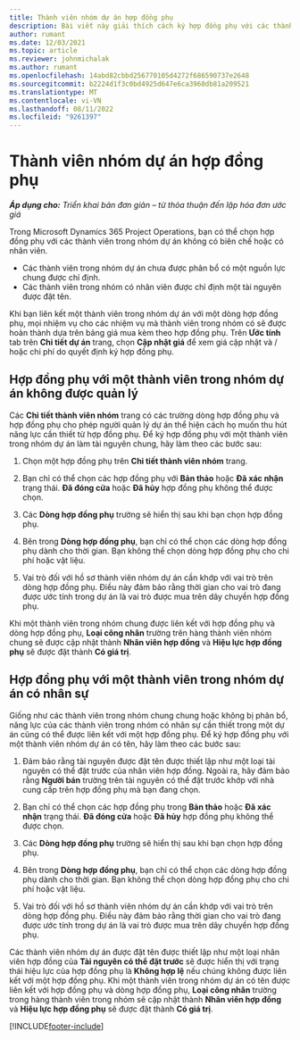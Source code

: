 ```yaml
---
title: Thành viên nhóm dự án hợp đồng phụ
description: Bài viết này giải thích cách ký hợp đồng phụ với các thành viên nhóm dự án trong Microsoft Dynamics 365 Project Operations.
author: rumant
ms.date: 12/03/2021
ms.topic: article
ms.reviewer: johnmichalak
ms.author: rumant
ms.openlocfilehash: 14abd82cbbd256770105d4272f686590737e2648
ms.sourcegitcommit: b2224d1f3c0bd4925d647e6ca3960db81a209521
ms.translationtype: MT
ms.contentlocale: vi-VN
ms.lasthandoff: 08/11/2022
ms.locfileid: "9261397"
---
```

# <a name="subcontracting-project-team-members"></a>Thành viên nhóm dự án hợp đồng phụ

_**Áp dụng cho:** Triển khai bản đơn giản – từ thỏa thuận đến lập hóa đơn ước giá_

Trong Microsoft Dynamics 365 Project Operations, bạn có thể chọn hợp đồng phụ với các thành viên trong nhóm dự án không có biên chế hoặc có nhân viên.

- Các thành viên trong nhóm dự án chưa được phân bổ có một nguồn lực chung được chỉ định.
- Các thành viên trong nhóm có nhân viên được chỉ định một tài nguyên được đặt tên.

Khi bạn liên kết một thành viên trong nhóm dự án với một dòng hợp đồng phụ, mọi nhiệm vụ cho các nhiệm vụ mà thành viên trong nhóm có sẽ được hoàn thành dựa trên bảng giá mua kèm theo hợp đồng phụ.  Trên **Ước tính** tab trên **Chi tiết dự án** trang, chọn **Cập nhật giá** để xem giá cập nhật và / hoặc chi phí do quyết định ký hợp đồng phụ. 

## <a name="subcontracting-an-unstaffed-project-team-member"></a>Hợp đồng phụ với một thành viên trong nhóm dự án không được quản lý
Các **Chi tiết thành viên nhóm** trang có các trường dòng hợp đồng phụ và hợp đồng phụ cho phép người quản lý dự án thể hiện cách họ muốn thu hút năng lực cần thiết từ hợp đồng phụ. Để ký hợp đồng phụ với một thành viên trong nhóm dự án làm tài nguyên chung, hãy làm theo các bước sau:

1.  Chọn một hợp đồng phụ trên **Chi tiết thành viên nhóm** trang.

2.  Bạn chỉ có thể chọn các hợp đồng phụ với **Bản thảo** hoặc **Đã xác nhận** trạng thái. **Đã đóng cửa** hoặc **Đã hủy** hợp đồng phụ không thể được chọn. 

3.  Các **Dòng hợp đồng phụ** trường sẽ hiển thị sau khi bạn chọn hợp đồng phụ.

4.  Bên trong **Dòng hợp đồng phụ**, bạn chỉ có thể chọn các dòng hợp đồng phụ dành cho thời gian. Bạn không thể chọn dòng hợp đồng phụ cho chi phí hoặc vật liệu.

5.  Vai trò đối với hồ sơ thành viên nhóm dự án cần khớp với vai trò trên dòng hợp đồng phụ. Điều này đảm bảo rằng thời gian cho vai trò đang được ước tính trong dự án là vai trò được mua trên dây chuyền hợp đồng phụ. 

Khi một thành viên trong nhóm chung được liên kết với hợp đồng phụ và dòng hợp đồng phụ, **Loại công nhân** trường trên hàng thành viên nhóm chung sẽ được cập nhật thành **Nhân viên hợp đồng** và **Hiệu lực hợp đồng phụ** sẽ được đặt thành **Có giá trị**.

## <a name="subcontracting-a-staffed-project-team-member"></a>Hợp đồng phụ với một thành viên trong nhóm dự án có nhân sự
Giống như các thành viên trong nhóm chung chung hoặc không bị phân bổ, năng lực của các thành viên trong nhóm có nhân sự cần thiết trong một dự án cũng có thể được liên kết với một hợp đồng phụ. Để ký hợp đồng phụ với một thành viên nhóm dự án có tên, hãy làm theo các bước sau:

1.  Đảm bảo rằng tài nguyên được đặt tên được thiết lập như một loại tài nguyên có thể đặt trước của nhân viên hợp đồng. Ngoài ra, hãy đảm bảo rằng **Người bán** trường trên tài nguyên có thể đặt trước khớp với nhà cung cấp trên hợp đồng phụ mà bạn đang chọn. 

2.  Bạn chỉ có thể chọn các hợp đồng phụ trong **Bản thảo** hoặc **Đã xác nhận** trạng thái. **Đã đóng cửa** hoặc **Đã hủy** hợp đồng phụ không thể được chọn. 

3.  Các **Dòng hợp đồng phụ** trường sẽ hiển thị sau khi bạn chọn hợp đồng phụ.

4.  Bên trong **Dòng hợp đồng phụ**, bạn chỉ có thể chọn các dòng hợp đồng phụ dành cho thời gian. Bạn không thể chọn dòng hợp đồng phụ cho chi phí hoặc vật liệu.

5.  Vai trò đối với hồ sơ thành viên nhóm dự án cần khớp với vai trò trên dòng hợp đồng phụ. Điều này đảm bảo rằng thời gian cho vai trò đang được ước tính trong dự án là vai trò được mua trên dây chuyền hợp đồng phụ. 

Các thành viên nhóm dự án được đặt tên được thiết lập như một loại nhân viên hợp đồng của **Tài nguyên có thể đặt trước** sẽ được hiển thị với trạng thái hiệu lực của hợp đồng phụ là **Không hợp lệ** nếu chúng không được liên kết với một hợp đồng phụ. Khi một thành viên trong nhóm dự án có tên được liên kết với hợp đồng phụ và dòng hợp đồng phụ, **Loại công nhân** trường trong hàng thành viên trong nhóm sẽ cập nhật thành **Nhân viên hợp đồng** và **Hiệu lực hợp đồng phụ** sẽ được đặt thành **Có giá trị**.

[!INCLUDE[footer-include](../../includes/footer-banner.md)]
